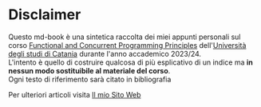 # Disclaimer
Questo md-book è una sintetica raccolta dei miei appunti personali sul corso [Functional and Concurrent Programming Principles](https://www.dmi.unict.it/barba/PRINC-FUN-CONC/) dell'[Università degli studi di Catania](https://web.dmi.unict.it) durante l'anno accademico 2023/24.  
L'intento è quello di costruire qualcosa di più esplicativo di un indice ma **in nessun modo sostituibile al materiale del corso**.  
Ogni testo di riferimento sarà citato in bibliografia  

Per ulteriori articoli visita [Il mio Sito Web](https://andreamoschetto.github.io)

